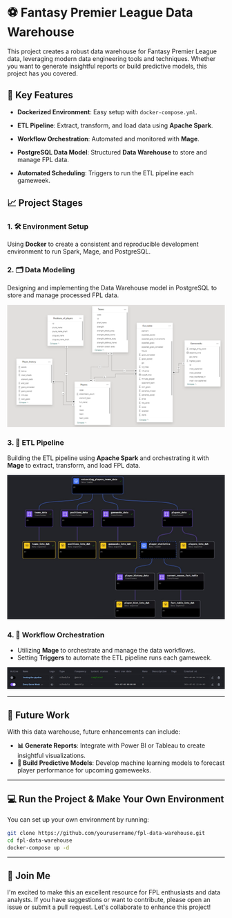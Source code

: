 # ⚽ Fantasy Premier League Data Warehouse


This project creates a robust data warehouse for Fantasy Premier League data, leveraging modern data engineering tools and techniques. Whether you want to generate insightful reports or build predictive models, this project has you covered.

## 🌟 Key Features

- **Dockerized Environment**: Easy setup with `docker-compose.yml`.
- **ETL Pipeline**: Extract, transform, and load data using **Apache Spark**.
- **Workflow Orchestration**: Automated and monitored with **Mage**.
- **PostgreSQL Data Model**: Structured **Data Warehouse** to store and manage FPL data.

- **Automated Scheduling**: Triggers to run the ETL pipeline each gameweek.

## 📈 Project Stages

### 1. 🛠️ Environment Setup
Using **Docker** to create a consistent and reproducible development environment to run Spark, Mage, and PostgreSQL.

### 2. 🗂️ Data Modeling
Designing and implementing the Data Warehouse model in PostgreSQL to store and manage processed FPL data.

![Data Modeling](/Images/Data_Model.png)

### 3. 🔄 ETL Pipeline
Building the ETL pipeline using **Apache Spark** and orchestrating it with **Mage** to extract, transform, and load FPL data.

![ETL Pipeline](./Images/The%20pipline.jpeg)

### 4. 🧩 Workflow Orchestration
* Utilizing **Mage** to orchestrate and manage the data workflows.
* Setting **Triggers** to automate the ETL pipeline runs each gameweek.

![Triggers](./Images/testing%20the%20pipeline.jpeg)

---

## 🚀 Future Work

With this data warehouse, future enhancements can include:

- **📊 Generate Reports**: Integrate with Power BI or Tableau to create insightful visualizations.
- **🤖 Build Predictive Models**: Develop machine learning models to forecast player performance for upcoming gameweeks.

---

## 💻 Run the Project & Make Your Own Environment

You can set up your own environment by running:
```bash
git clone https://github.com/yourusername/fpl-data-warehouse.git
cd fpl-data-warehouse
docker-compose up -d
```
---
## 🤝 Join Me
I'm excited to make this an excellent resource for FPL enthusiasts and data analysts. If you have suggestions or want to contribute, please open an issue or submit a pull request. Let's collaborate to enhance this project!